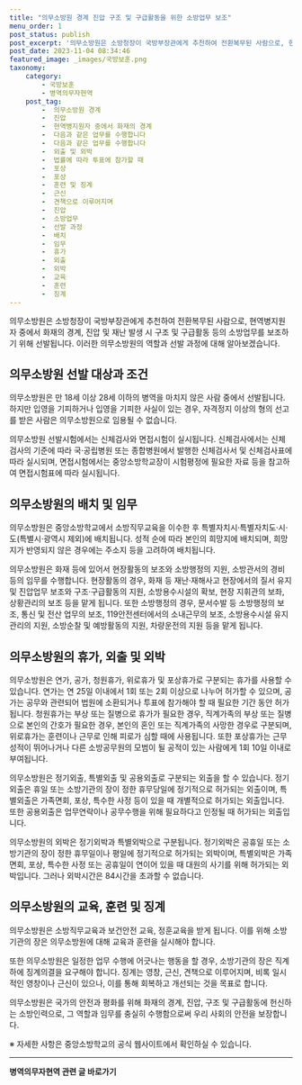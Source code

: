 ```yaml
---
title: "의무소방원 경계 진압 구조 및 구급활동을 위한 소방업무 보조"
menu_order: 1
post_status: publish
post_excerpt: '의무소방원은 소방청장이 국방부장관에게 추천하여 전환복무된 사람으로, 현역병지원자 중에서 화재의 경계, 진압 및 재난 발생 시 구조 및 구급활동 등의 소방업무를 보조하기 위해 선발됩니다. 이러한 의무소방원의 역할과 선발 과정에 대해 알아보겠습니다.'
post_date: 2023-11-04 08:34:46
featured_image: _images/국방보훈.png
taxonomy:
    category:
        - 국방보훈
        - 병역의무자현역
    post_tag:
        -  의무소방원 경계
        -  진압
        -  현역병지원자 중에서 화재의 경계
        -  다음과 같은 업무를 수행합니다
        -  다음과 같은 업무를 수행합니다
        -  외출 및 외박
        -  법률에 따라 투표에 참가할 때
        -  포상
        -  포상
        -  훈련 및 징계
        -  근신
        -  견책으로 이루어지며
        -  진압
        -  소방업무
        -  선발 과정
        -  배치
        -  임무
        -  휴가
        -  외출
        -  외박
        -  교육
        -  훈련
        -  징계
---
```



의무소방원은 소방청장이 국방부장관에게 추천하여 전환복무된 사람으로, 현역병지원자 중에서 화재의 경계, 진압 및 재난 발생 시 구조 및 구급활동 등의 소방업무를 보조하기 위해 선발됩니다. 이러한 의무소방원의 역할과 선발 과정에 대해 알아보겠습니다.

## 의무소방원 선발 대상과 조건

의무소방원은 만 18세 이상 28세 이하의 병역을 마치지 않은 사람 중에서 선발됩니다. 하지만 입영을 기피하거나 입영을 기피한 사실이 있는 경우, 자격정지 이상의 형의 선고를 받은 사람은 의무소방원으로 임용될 수 없습니다.

의무소방원 선발시험에서는 신체검사와 면접시험이 실시됩니다. 신체검사에서는 신체검사의 기준에 따라 국·공립병원 또는 종합병원에서 발행한 신체검사서 및 신체검사표에 따라 실시되며, 면접시험에서는 중앙소방학교장이 시험평정에 필요한 자료 등을 참고하여 면접시험표에 따라 실시됩니다.

## 의무소방원의 배치 및 임무

의무소방원은 중앙소방학교에서 소방직무교육을 이수한 후 특별자치시·특별자치도·시·도(특별시·광역시 제외)에 배치됩니다. 성적 순에 따라 본인의 희망지에 배치되며, 희망지가 반영되지 않은 경우에는 주소지 등을 고려하여 배치됩니다.

의무소방원은 화재 등에 있어서 현장활동의 보조와 소방행정의 지원, 소방관서의 경비 등의 임무를 수행합니다. 현장활동의 경우, 화재 등 재난·재해사고 현장에서의 질서 유지 및 진압업무 보조와 구조·구급활동의 지원, 소방용수시설의 확보, 현장 지휘관의 보좌, 상황관리의 보조 등을 맡게 됩니다. 또한 소방행정의 경우, 문서수발 등 소방행정의 보조, 통신 및 전산 업무의 보조, 119안전센터에서의 소내근무의 보조, 소방용수시설 유지관리의 지원, 소방순찰 및 예방활동의 지원, 차량운전의 지원 등을 맡게 됩니다.

## 의무소방원의 휴가, 외출 및 외박

의무소방원은 연가, 공가, 청원휴가, 위로휴가 및 포상휴가로 구분되는 휴가를 사용할 수 있습니다. 연가는 연 25일 이내에서 1회 또는 2회 이상으로 나누어 허가할 수 있으며, 공가는 공무와 관련되어 법원에 소환되거나 투표에 참가해야 할 때 필요한 기간 동안 허가됩니다. 청원휴가는 부상 또는 질병으로 휴가가 필요한 경우, 직계가족의 부상 또는 질병으로 본인의 간호가 필요한 경우, 본인의 혼인 또는 직계가족의 사망한 경우로 구분되며, 위로휴가는 훈련이나 근무로 인해 피로가 심할 때에 사용됩니다. 또한 포상휴가는 근무성적이 뛰어나거나 다른 소방공무원의 모범이 될 공적이 있는 사람에게 1회 10일 이내로 부여됩니다.

의무소방원은 정기외출, 특별외출 및 공용외출로 구분되는 외출을 할 수 있습니다. 정기외출은 휴일 또는 소방기관의 장이 정한 휴무당일에 정기적으로 허가되는 외출이며, 특별외출은 가족면회, 포상, 특수한 사정 등이 있을 때 개별적으로 허가되는 외출입니다. 또한 공용외출은 업무연락이나 공무수행을 위해 필요하다고 인정될 때 허가되는 외출입니다.

의무소방원의 외박은 정기외박과 특별외박으로 구분됩니다. 정기외박은 공휴일 또는 소방기관의 장이 정한 휴무일이나 평일에 정기적으로 허가되는 외박이며, 특별외박은 가족면회, 포상, 특수한 사정 또는 공휴일이 연이어 있을 때 대원의 사기를 위해 허가되는 외박입니다. 그러나 외박시간은 84시간을 초과할 수 없습니다.

## 의무소방원의 교육, 훈련 및 징계

의무소방원은 소방직무교육과 보건안전 교육, 정훈교육을 받게 됩니다. 이를 위해 소방기관의 장은 의무소방원에 대해 교육과 훈련을 실시해야 합니다.

또한 의무소방원은 일정한 업무 수행에 어긋나는 행동을 할 경우, 소방기관의 장은 직계하에 징계의결을 요구해야 합니다. 징계는 영창, 근신, 견책으로 이루어지며, 비록 일시적인 영창이나 근신이 있으나, 이를 통해 회복하고 개선되는 것을 목표로 합니다.

의무소방원은 국가의 안전과 평화를 위해 화재의 경계, 진압, 구조 및 구급활동에 헌신하는 소방인력으로, 그 역할과 임무를 충실히 수행함으로써 우리 사회의 안전을 보장합니다.

※ 자세한 사항은 중앙소방학교의 공식 웹사이트에서 확인하실 수 있습니다.
<!-- wp:separator -->
<hr class="wp-block-separator has-alpha-channel-opacity"/>
<!-- /wp:separator -->

<!-- wp:group {"backgroundColor":"base","layout":{"type":"constrained"}} -->
<div class="wp-block-group has-base-background-color has-background"><!-- wp:paragraph {"align":"center","fontSize":"medium"} -->
<p class="has-text-align-center has-large-font-size"><strong>병역의무자현역 관련 글 바로가기</strong></p>
<!-- /wp:paragraph -->


<!-- wp:latest-posts {"categories":[{"id":9912,"count":19,"description":"","link":"https://uknowlaw.com/category/%eb%b3%91%ec%97%ad%ec%9d%98%eb%ac%b4%ec%9e%90%ed%98%84%ec%97%ad/","name":"병역의무자현역","slug":"병역의무자현역","taxonomy":"category","parent":0,"meta":[],"_links":{"self":[{"href":"https://uknowlaw.com/wp-json/wp/v2/categories/9912"}],"collection":[{"href":"https://uknowlaw.com/wp-json/wp/v2/categories"}],"about":[{"href":"https://uknowlaw.com/wp-json/wp/v2/taxonomies/category"}],"wp:post_type":[{"href":"https://uknowlaw.com/wp-json/wp/v2/posts?categories=9912"}],"curies":[{"name":"wp","href":"https://api.w.org/{rel}","templated":true}]}}],"postsToShow":100,"excerptLength":28,"postLayout":"grid","columns":2,"featuredImageAlign":"left","featuredImageSizeSlug":"large","fontSize":18px} /--></div>
<!-- /wp:group -->